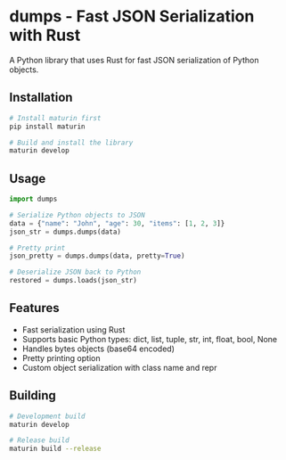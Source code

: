 # dumps - Fast JSON Serialization with Rust

A Python library that uses Rust for fast JSON serialization of Python objects.

## Installation

```bash
# Install maturin first
pip install maturin

# Build and install the library
maturin develop
```

## Usage

```python
import dumps

# Serialize Python objects to JSON
data = {"name": "John", "age": 30, "items": [1, 2, 3]}
json_str = dumps.dumps(data)

# Pretty print
json_pretty = dumps.dumps(data, pretty=True)

# Deserialize JSON back to Python
restored = dumps.loads(json_str)
```

## Features

- Fast serialization using Rust
- Supports basic Python types: dict, list, tuple, str, int, float, bool, None
- Handles bytes objects (base64 encoded)
- Pretty printing option
- Custom object serialization with class name and repr

## Building

```bash
# Development build
maturin develop

# Release build
maturin build --release
```